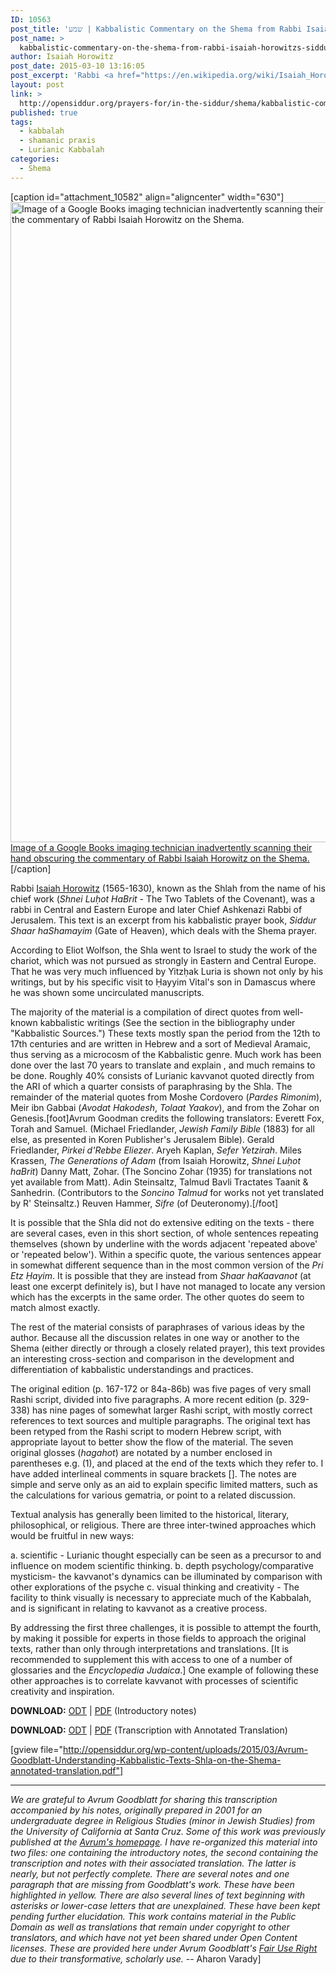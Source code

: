 ```yaml
---
ID: 10563
post_title: 'שמע | Kabbalistic Commentary on the Shema from Rabbi Isaiah Horowitz&#8217;s Siddur Shaar haShamayim'
post_name: >
  kabbalistic-commentary-on-the-shema-from-rabbi-isaiah-horowitzs-siddur-shaar-hashamayim
author: Isaiah Horowitz
post_date: 2015-03-10 13:16:05
post_excerpt: 'Rabbi <a href="https://en.wikipedia.org/wiki/Isaiah_Horowitz">Isaiah Horowitz</a> (1565-1630), known as the Shlah from the name of his chief work (<em>Shnei Luḥot HaBrit</em> - The Two Tablets of the Covenant), was a rabbi in Central and Eastern Europe and later Chief Ashkenazi Rabbi of Jerusalem. This text is an excerpt from his kabbalistic prayer book, <em>Siddur Shaar haShamayim</em> (Gate of Heaven), which deals with the Shma prayer.'
layout: post
link: >
  http://opensiddur.org/prayers-for/in-the-siddur/shema/kabbalistic-commentary-on-the-shema-from-rabbi-isaiah-horowitzs-siddur-shaar-hashamayim/
published: true
tags:
  - kabbalah
  - shamanic praxis
  - Lurianic Kabbalah
categories:
  - Shema
---
```

[caption id="attachment_10582" align="aligncenter" width="630"]<a href="http://opensiddur.org/wp-content/uploads/2015/03/Pages-from-שער_השמים.png"><img src="http://opensiddur.org/wp-content/uploads/2015/03/Pages-from-שער_השמים-630x1024.png" alt="Image of a Google Books imaging technician inadvertently scanning their hand obscuring the commentary of Rabbi Isaiah Horowitz on the Shema." width="630" height="1024" class="size-large wp-image-10582" /></a> <a href="https://books.google.com/books?id=AhQwAAAAYAAJ&pg=PP5&dq=%D7%A1%D7%99%D7%93%D7%95%D7%A8+%D7%A9%D7%A2%D7%A8+%D7%94%D7%A9%D7%9E%D7%99%D7%9D&hl=en&sa=X&ei=L1z_VO_iAYH2yQS2uoL4AQ&ved=0CB0Q6AEwAA">Image of a Google Books imaging technician inadvertently scanning their hand obscuring the commentary of Rabbi Isaiah Horowitz on the Shema.</a>[/caption]

Rabbi <a href="https://en.wikipedia.org/wiki/Isaiah_Horowitz">Isaiah Horowitz</a> (1565-1630), known as the Shlah from the name of his chief work (<em>Shnei Luḥot HaBrit</em> - The Two Tablets of the Covenant), was a rabbi in Central and Eastern Europe and later Chief Ashkenazi Rabbi of Jerusalem. This text is an excerpt from his kabbalistic prayer book, <em>Siddur Shaar haShamayim</em> (Gate of Heaven), which deals with the Shema prayer.

According to Eliot Wolfson, the Shla went to Israel to study the work of the chariot, which was not pursued as strongly in Eastern and Central Europe. That he was very much influenced by Yitzḥak Luria is shown not only by his writings, but by his specific visit to Ḥayyim Vital's son in Damascus where he was shown some uncirculated manuscripts.

The majority of the material is a compilation of direct quotes from well-known kabbalistic writings (See the section in the bibliography under "Kabbalistic Sources.") These texts mostly span the period from the 12th to 17th centuries and are written in Hebrew and a sort of Medieval Aramaic, thus serving as a microcosm of the Kabbalistic genre. Much work has been done over the last 70 years to translate and explain , and much remains to be done. Roughly 40% consists of Lurianic kavvanot quoted directly from the ARI of which a quarter consists of paraphrasing by the Shla. The remainder of the material quotes from Moshe Cordovero (<em>Pardes Rimonim</em>), Meir ibn Gabbai (<em>Avodat Hakodesh</em>, <em>Tolaat Yaakov</em>), and from the Zohar on Genesis.[foot]Avrum Goodman credits the following translators:
Everett Fox, Torah and Samuel. (Michael Friedlander, <em>Jewish Family Bible</em> (1883) for all else, as presented in Koren Publisher's Jerusalem Bible).
Gerald Friedlander, <em>Pirkei d'Rebbe Eliezer</em>.
Aryeh Kaplan, <em>Sefer Yetzirah</em>.
Miles Krassen, <em>The Generations of Adam </em> (from Isaiah Horowitz, <em>Shnei Luḥot haBrit</em>)
Danny Matt, Zohar. (The Soncino Zohar (1935) for translations not yet available from Matt).
Adin Steinsaltz, Talmud Bavli Tractates Taanit & Sanhedrin. (Contributors to the <em>Soncino Talmud</em> for works not yet translated by R' Steinsaltz.) 
Reuven Hammer, <em>Sifre</em> (of Deuteronomy).[/foot]

It is possible that the Shla did not do extensive editing on the texts - there are several cases, even in this short section, of whole sentences repeating themselves (shown by underline with the words adjacent 'repeated above' or 'repeated below'). Within a specific quote, the various sentences appear in somewhat different sequence than in the most common version of the <em>Pri Etz Ḥayim</em>. It is possible that they are instead from <em>Shaar haKaavanot</em> (at least one excerpt definitely is), but I have not managed to locate any version which has the excerpts in the same order. The other quotes do seem to match almost exactly.

The rest of the material consists of paraphrases of various ideas by the author. Because all the discussion relates in one way or another to the Shema (either directly or through a closely related prayer), this text provides an interesting cross-section and comparison in the development and differentiation of kabbalistic understandings and practices.

The original edition (p. 167-172 or 84a-86b) was five pages of very small Rashi script, divided into five paragraphs. A more recent edition (p. 329-338) has nine pages of somewhat larger Rashi script, with mostly correct references to text sources and multiple paragraphs. The original text has been retyped from the Rashi script to modern Hebrew script, with appropriate layout to better show the flow of the material. The seven original glosses (<em>hagahot</em>) are notated by a number enclosed in parentheses e.g. (1), and placed at the end of the texts which they refer to. I have added interlineal comments in square brackets []. The notes are simple and serve only as an aid to explain specific limited matters, such as the calculations for various gematria, or point to a related discussion. 

Textual analysis has generally been limited to the historical, literary, philosophical, or religious. There are three inter-twined approaches which would be fruitful in new ways:

a. 	scientific - Lurianic thought especially can be seen as a precursor to and influence on modem scientific thinking.
b. 	depth psychology/comparative mysticism- the kavvanot's dynamics can be illuminated by comparison with other explorations of the psyche
c. 	visual thinking and creativity - The facility to think visually is necessary to appreciate much of the Kabbalah, and is significant in relating to kavvanot as a creative process.

By addressing the first three challenges, it is possible to attempt the fourth, by making it possible for experts in those fields to approach the original texts, rather than only through interpretations and translations. [It is recommended to supplement this with access to one of a number of glossaries and the <em>Encyclopedia Judaica</em>.] One example of following these other approaches is to correlate kavvanot with processes of scientific creativity and inspiration.

<strong>DOWNLOAD:</strong> <a href="http://opensiddur.org/wp-content/uploads/2015/03/Avrum-Goodblatt-Understanding-Kabbalistic-Texts-Shla-on-the-Shema-introduction.odt">ODT</a> | <a href="http://opensiddur.org/wp-content/uploads/2015/03/Avrum-Goodblatt-Understanding-Kabbalistic-Texts-Shla-on-the-Shema-introduction.pdf">PDF</a> (Introductory notes)

<strong>DOWNLOAD:</strong> <a href="http://opensiddur.org/wp-content/uploads/2015/03/Avrum-Goodblatt-Understanding-Kabbalistic-Texts-Shla-on-the-Shema-annotated-translation.odt">ODT</a> | <a href="http://opensiddur.org/wp-content/uploads/2015/03/Avrum-Goodblatt-Understanding-Kabbalistic-Texts-Shla-on-the-Shema-annotated-translation.pdf">PDF</a> (Transcription with Annotated Translation)

[gview file="http://opensiddur.org/wp-content/uploads/2015/03/Avrum-Goodblatt-Understanding-Kabbalistic-Texts-Shla-on-the-Shema-annotated-translation.pdf"]



<hr />
<em>We are grateful to Avrum Goodblatt for sharing this transcription accompanied by his notes, originally prepared in 2001 for an undergraduate degree in Religious Studies (minor in Jewish Studies) from the University of California at Santa Cruz. Some of this work was previously published at the <a href="http://home.sprynet.com/~goodblat/shla.html">Avrum's homepage</a>. I have re-organized this material into two files: one containing the introductory notes, the second containing the transcription and notes with their associated translation. The latter is nearly, but not perfectly complete. There are several notes and one paragraph that are missing from Goodblatt's work. These have been highlighted in yellow. There are also several lines of text beginning with asterisks or lower-case letters that are unexplained. These have been kept pending further elucidation. This work contains material in the Public Domain as well as translations that remain under copyright to other translators, and which have not yet been shared under Open Content licenses. These are provided here under Avrum Goodblatt's <a href="https://www.law.cornell.edu/uscode/text/17/107">Fair Use Right</a> due to their transformative, scholarly use.</em> -- Aharon Varady]